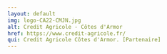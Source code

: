 ```yaml
---
layout: default
img: logo-CA22-CMJN.jpg
alt: Credit Agricole - Côtes d'Armor
href: https://www.credit-agricole.fr/
qui: Credit Agricole Côtes d'Armor. [Partenaire]
---
```

